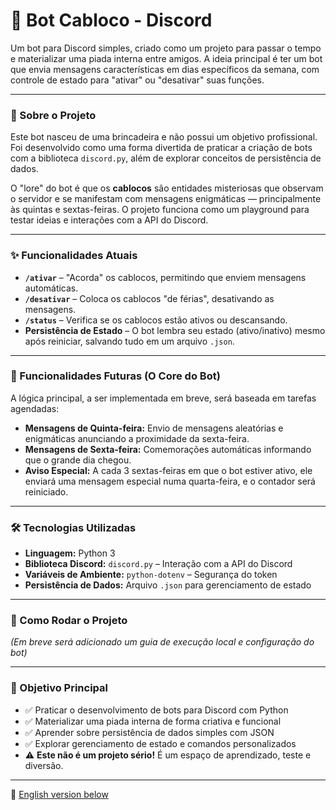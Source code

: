 # 🤖 Bot Cabloco - Discord

Um bot para Discord simples, criado como um projeto para passar o tempo e materializar uma piada interna entre amigos. A ideia principal é ter um bot que envia mensagens características em dias específicos da semana, com controle de estado para "ativar" ou "desativar" suas funções.

---

### 📜 Sobre o Projeto

Este bot nasceu de uma brincadeira e não possui um objetivo profissional. Foi desenvolvido como uma forma divertida de praticar a criação de bots com a biblioteca `discord.py`, além de explorar conceitos de persistência de dados.

O "lore" do bot é que os **cablocos** são entidades misteriosas que observam o servidor e se manifestam com mensagens enigmáticas — principalmente às quintas e sextas-feiras. O projeto funciona como um playground para testar ideias e interações com a API do Discord.

---

### ✨ Funcionalidades Atuais

- **`/ativar`** – "Acorda" os cablocos, permitindo que enviem mensagens automáticas.
- **`/desativar`** – Coloca os cablocos "de férias", desativando as mensagens.
- **`/status`** – Verifica se os cablocos estão ativos ou descansando.
- **Persistência de Estado** – O bot lembra seu estado (ativo/inativo) mesmo após reiniciar, salvando tudo em um arquivo `.json`.

---

### 🔮 Funcionalidades Futuras (O Core do Bot)

A lógica principal, a ser implementada em breve, será baseada em tarefas agendadas:

- **Mensagens de Quinta-feira:** Envio de mensagens aleatórias e enigmáticas anunciando a proximidade da sexta-feira.
- **Mensagens de Sexta-feira:** Comemorações automáticas informando que o grande dia chegou.
- **Aviso Especial:** A cada 3 sextas-feiras em que o bot estiver ativo, ele enviará uma mensagem especial numa quarta-feira, e o contador será reiniciado.

---

### 🛠️ Tecnologias Utilizadas

- **Linguagem:** Python 3
- **Biblioteca Discord:** `discord.py` – Interação com a API do Discord
- **Variáveis de Ambiente:** `python-dotenv` – Segurança do token
- **Persistência de Dados:** Arquivo `.json` para gerenciamento de estado

---

### 🚀 Como Rodar o Projeto

*(Em breve será adicionado um guia de execução local e configuração do bot)*

---

### 📌 Objetivo Principal

- ✅ Praticar o desenvolvimento de bots para Discord com Python  
- ✅ Materializar uma piada interna de forma criativa e funcional  
- ✅ Aprender sobre persistência de dados simples com JSON  
- ✅ Explorar gerenciamento de estado e comandos personalizados  
- ⚠️ **Este não é um projeto sério!** É um espaço de aprendizado, teste e diversão.

---

📘 [English version below](#-bot-cabloco---discord-english-version)
